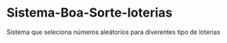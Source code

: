 # Sistema-Boa-Sorte-loterias
Sistema que seleciona números aleátorios para diverentes tipo de loterias
